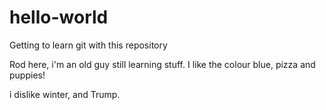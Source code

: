 # hello-world
Getting to learn git with this repository

Rod here, i'm an old guy still learning stuff.
I like the colour blue, pizza and puppies!

i dislike winter, and Trump.
